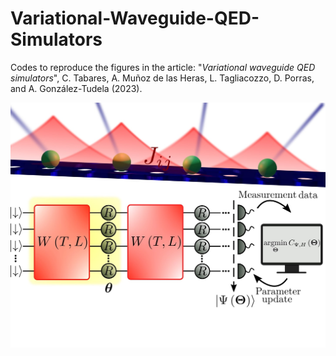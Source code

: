 # Variational-Waveguide-QED-Simulators

Codes to reproduce the figures in the article: "*Variational waveguide QED simulators*", C. Tabares, A. Muñoz de las Heras, L. Tagliacozzo, D. Porras, and A. González-Tudela (2023).

<p align="center">
<img src="https://github.com/cristiantlopez/Variational-Waveguide-QED-Simulators/blob/main/images/fig_readme.jpg" width="600">
</p>
